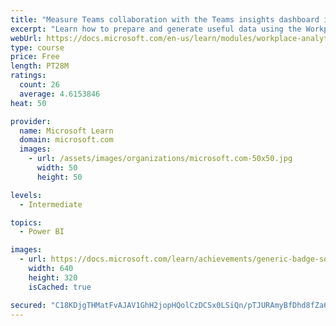 ```yaml
---
title: "Measure Teams collaboration with the Teams insights dashboard in Workplace Analytics"
excerpt: "Learn how to prepare and generate useful data using the Workplace Analytics Power BI Teams insights dashboard.  Analyze Microsoft Teams adoption trends from the populated reports."
webUrl: https://docs.microsoft.com/en-us/learn/modules/workplace-analytics-teams-insights/
type: course
price: Free
length: PT28M
ratings:
  count: 26
  average: 4.6153846
heat: 50

provider:
  name: Microsoft Learn
  domain: microsoft.com
  images:
    - url: /assets/images/organizations/microsoft.com-50x50.jpg
      width: 50
      height: 50

levels:
  - Intermediate

topics:
  - Power BI

images:
  - url: https://docs.microsoft.com/learn/achievements/generic-badge-social.png
    width: 640
    height: 320
    isCached: true

secured: "C18KDjgTHMatFvAJAV1GhH2jopHQolCzDCSx0LSiQn/pTJURAmyBfDhd8fZa6ah3cpkGwd7h5XS/ghOKFKAyqe6s8+UKXnEIypKyIzuXjibEPYq1l38M2SHRenGTZBvzRlChGbneLOiQAFwXnPhun4a1o9GBE+oJHTee+JlTbVrMjeI8yt+jid8jWAcyNXAVpqx5MmpdLycGZl9Bd2hXab+6HAWEqTqqBbfYY+xLKe7iuqyhiaEnBGOQGmjkKn5mto4lu/GGW4LYcEuwV+MGiOCMiJdoFWQ7dXBaqogvgGMtASUognN8hDBnTY0RbE7vXoPbAC3TcCLz17Cq7R8kUVjPkQQLShESAlc35toysFRsbpHDVv+3vxyrS9rbAZN+X7ql7GJtq6PVtDzYSka+JvCamgASv9nnuno71ORq4kA=;lyCAtiRq5JlraoXmBsf4ow=="
---
```


